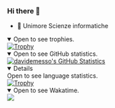 ### Hi there 👋

- 🤔 Unimore Scienze informatiche

<details open>
<summary>Open to see trophies.</summary>
<a href="https://github.com/ryo-ma/github-profile-trophy"><img src="https://github-profile-trophy.vercel.app/?username=davidemesso&theme=alduin" alt="Trophy" /></a>
</details>

<details open>
<summary>Open to see GitHub statistics.</summary>
<a href="https://github.com/anuraghazra/github-readme-stats"><img src="https://github-readme-stats.vercel.app/api?username=davidemesso&show_icons=true&theme=alduin&count_private=true" alt="davidemesso's GitHub Statistics" /><a/>
</details>

<details open>
<summary>Open to see language statistics.</summary>
<a href="https://github.com/anuraghazra/github-readme-stats"><img src="https://github-readme-stats.vercel.app/api/top-langs/?username=davidemesso&theme=tokyonight&langs_count=6" alt="Trophy" /></a>
</details>

<details open>
<summary>Open to see Wakatime.</summary>
<a href="https://github.com/anuraghazra/github-readme-stats"><img src="https://github-readme-stats.vercel.app/api/wakatime?username=davidemesso&theme=tokyonight"/></a>
</details>
